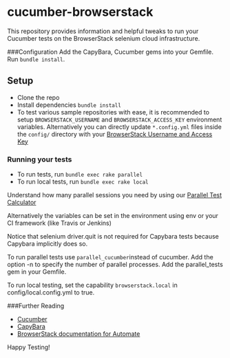 cucumber-browserstack
=====================

This repository provides information and helpful tweaks to run your Cucumber tests on the BrowserStack selenium cloud infrastructure.

###Configuration
Add the CapyBara, Cucumber gems into your Gemfile.
Run `bundle install`.

## Setup
* Clone the repo
* Install dependencies `bundle install`
* To test various sample repositories with ease, it is recommended to setup `BROWSERSTACK_USERNAME` and `BROWSERSTACK_ACCESS_KEY` environment variables. Alternatively you can directly update `*.config.yml` files inside the `config/` directory with your [BrowserStack Username and Access Key](https://www.browserstack.com/accounts/settings)

### Running your tests
* To run tests, run `bundle exec rake parallel`
* To run local tests, run `bundle exec rake local`

 Understand how many parallel sessions you need by using our [Parallel Test Calculator](https://www.browserstack.com/automate/parallel-calculator?ref=github)


Alternatively the variables can be set in the environment using env or your CI framework (like Travis or Jenkins)

Notice that selenium driver.quit is not required for Capybara tests because Capybara implicitly does so.

To run parallel tests use `parallel_cucumber`instead of cucumber. Add the option -n to specify the number of parallel processes. Add the parallel_tests gem in your Gemfile.

To run local testing, set the capability `browserstack.local` in config/local.config.yml to true. 

###Further Reading
- [Cucumber](https://cucumber.io/)
- [CapyBara](http://jnicklas.github.io/capybara/)
- [BrowserStack documentation for Automate](https://www.browserstack.com/automate/ruby)

Happy Testing!
